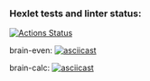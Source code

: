 ### Hexlet tests and linter status:
[![Actions Status](https://github.com/gleb-fake-git/python-project-49/actions/workflows/hexlet-check.yml/badge.svg)](https://github.com/gleb-fake-git/python-project-49/actions)


brain-even:
[![asciicast](https://asciinema.org/a/XbdDtY6qsL4tfiDb5X4ZahZV1.png)](https://asciinema.org/a/XbdDtY6qsL4tfiDb5X4ZahZV1)

brain-calc:
[![asciicast](https://asciinema.org/a/XbdDtY6qsL4tfiDb5X4ZahZV1.png)](https://asciinema.org/a/pjIJAz4oCWNRySSPTrisspyib)